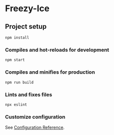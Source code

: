 # Freezy-Ice

## Project setup

```
npm install
```

### Compiles and hot-reloads for development

```
npm start
```

### Compiles and minifies for production

```
npm run build
```

### Lints and fixes files

```
npx eslint
```

### Customize configuration

See [Configuration Reference](https://cli.vuejs.org/config/).
